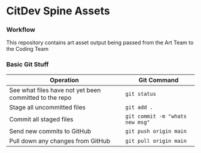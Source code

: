 # CitDev Spine Assets


### Workflow
This repository contains art asset output being passed from the Art Team to the Coding Team

### Basic Git Stuff

| Operation | Git Command |
| ----------- | ----------- |
| See what files have not yet been committed to the repo   | `git status` |
| Stage all uncommitted files   | `git add .` |
| Commit all staged files | `git commit -m "whats new msg"` |
| Send new commits to GitHub | `git push origin main` |
| Pull down any changes from GitHub | `git pull origin main` |